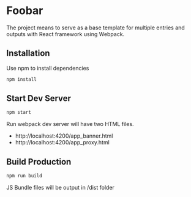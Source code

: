 # Foobar
The project means to serve as a base template for multiple entries and outputs with React framework using Webpack.

## Installation

Use npm to install dependencies

```bash
npm install
```

## Start Dev Server

```bash
npm start
```
Run webpack dev server will have two HTML files.
 
- http://localhost:4200/app_banner.html 
- http://localhost:4200/app_proxy.html


## Build Production

```bash
npm run build
```
JS Bundle files will be output in /dist folder
